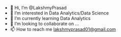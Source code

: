 - 👋 Hi, I’m @LakshmyPrasad
- 👀 I’m interested in Data Analytics/Data Science
- 🌱 I’m currently learning Data Analytics
- 💞️ I’m looking to collaborate on ...
- 📫 How to reach me lakshmyprasad01@gmail.com

<!---
LakshmyPrasad/LakshmyPrasad is a ✨ special ✨ repository because its `README.md` (this file) appears on your GitHub profile.
You can click the Preview link to take a look at your changes.
--->

